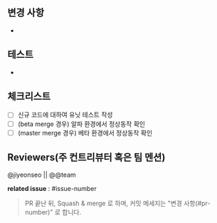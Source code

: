 ## 변경 사항

-

## 테스트

-

## 체크리스트

- [ ] 신규 코드에 대하여 유닛 테스트 작성
- [ ] (beta merge 경우) 알파 환경에서 정상동작 확인
- [ ] (master merge 경우) 베타 환경에서 정상동작 확인

## Reviewers(주 컨트리뷰터 혹은 팀 멘션)

@jiyeonseo || @@team

**related issue** : #issue-number

> PR 끝난 뒤, Squash & merge 로 하며, 커밋 메세지는 "변경 사항(#pr-number)" 로 합니다.
